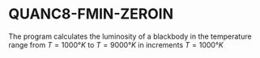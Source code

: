 # QUANC8-FMIN-ZEROIN

The program calculates the luminosity of a blackbody in the temperature range from $T = 1000°K$ to $T = 9000°K$ in increments $T = 1000°K$

